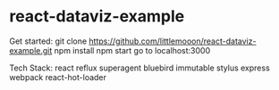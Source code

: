 # react-dataviz-example

Get started:
  git clone https://github.com/littlemooon/react-dataviz-example.git
  npm install
  npm start
  go to localhost:3000

Tech Stack:
  react
  reflux
  superagent
  bluebird
  immutable
  stylus
  express
  webpack
  react-hot-loader
